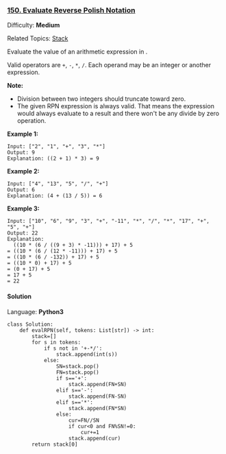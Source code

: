 ### [150\. Evaluate Reverse Polish Notation](https://leetcode.com/problems/evaluate-reverse-polish-notation/)

Difficulty: **Medium**  

Related Topics: [Stack](https://leetcode.com/tag/stack/)


Evaluate the value of an arithmetic expression in .

Valid operators are `+`, `-`, `*`, `/`. Each operand may be an integer or another expression.

**Note:**

*   Division between two integers should truncate toward zero.
*   The given RPN expression is always valid. That means the expression would always evaluate to a result and there won't be any divide by zero operation.

**Example 1:**

```
Input: ["2", "1", "+", "3", "*"]
Output: 9
Explanation: ((2 + 1) * 3) = 9
```

**Example 2:**

```
Input: ["4", "13", "5", "/", "+"]
Output: 6
Explanation: (4 + (13 / 5)) = 6
```

**Example 3:**

```
Input: ["10", "6", "9", "3", "+", "-11", "*", "/", "*", "17", "+", "5", "+"]
Output: 22
Explanation: 
  ((10 * (6 / ((9 + 3) * -11))) + 17) + 5
= ((10 * (6 / (12 * -11))) + 17) + 5
= ((10 * (6 / -132)) + 17) + 5
= ((10 * 0) + 17) + 5
= (0 + 17) + 5
= 17 + 5
= 22
```


#### Solution

Language: **Python3**

```python3
class Solution:
    def evalRPN(self, tokens: List[str]) -> int:
        stack=[]
        for s in tokens:
            if s not in '+-*/':
                stack.append(int(s))
            else:
                SN=stack.pop()
                FN=stack.pop()
                if s=='+':
                    stack.append(FN+SN)
                elif s=='-':
                    stack.append(FN-SN)
                elif s=='*':
                    stack.append(FN*SN)
                else:
                    cur=FN//SN
                    if cur<0 and FN%SN!=0:
                        cur+=1
                    stack.append(cur)
        return stack[0]
```